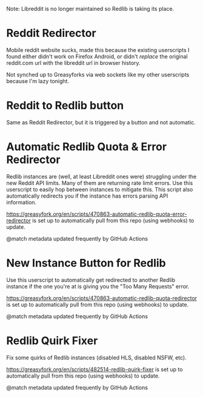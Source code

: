 Note: Libreddit is no longer maintained so Redlib is taking its place.

# Reddit Redirector

Mobile reddit website sucks, made this because the existing userscripts I found either didn't work on Firefox Android, or didn't *replace* the original reddit.com url with the libreddit url in browser history.

Not synched up to Greasyforks via web sockets like my other userscripts because I'm lazy tonight.

# Reddit to Redlib button

Same as Reddit Redirector, but it is triggered by a button and not automatic.



# Automatic Redlib Quota & Error Redirector

Redlib instances are (well, at least Libreddit ones were) struggling under the new Reddit API limits. Many of them are returning rate limit errors. Use this userscript to easily hop between instances to mitigate this.
This script also automatically redirects you if the instance has errors parsing API information.

https://greasyfork.org/en/scripts/470863-automatic-redlib-quota-error-redirector is set up to automatically pull from this repo (using webhooks) to update.

@match metadata updated frequently by GitHub Actions

# New Instance Button for Redlib 

Use this userscript to automatically get redirected to another Redlib instance if the one you're at is giving you the "Too Many Requests" error.

https://greasyfork.org/en/scripts/470863-automatic-redlib-quota-redirector is set up to automatically pull from this repo (using webhooks) to update.

@match metadata updated frequently by GitHub Actions

#  Redlib Quirk Fixer

Fix some quirks of Redlib instances (disabled HLS, disabled NSFW, etc). 

https://greasyfork.org/en/scripts/482514-redlib-quirk-fixer is set up to automatically pull from this repo (using webhooks) to update.

@match metadata updated frequently by GitHub Actions